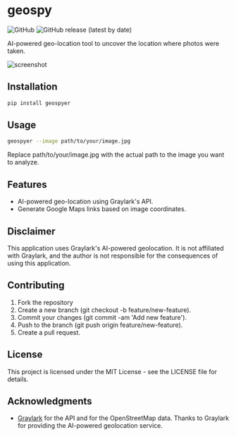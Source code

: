 # geospy

![GitHub](https://img.shields.io/github/license/atiilla/geospy)
![GitHub release (latest by date)](https://img.shields.io/github/v/release/atiilla/geospy)

AI-powered geo-location tool to uncover the location where photos were taken.

![screenshot](screenshot.PNG)

## Installation

```bash
pip install geospyer
```

## Usage

```bash
geospyer --image path/to/your/image.jpg
```

Replace path/to/your/image.jpg with the actual path to the image you want to analyze.

## Features

- AI-powered geo-location using Graylark's API.
- Generate Google Maps links based on image coordinates.

## Disclaimer

This application uses Graylark's AI-powered geolocation. It is not affiliated with Graylark, and the author is not responsible for the consequences of using this application.

## Contributing

1. Fork the repository
2. Create a new branch (git checkout -b feature/new-feature).
3. Commit your changes (git commit -am 'Add new feature').
4. Push to the branch (git push origin feature/new-feature).
5. Create a pull request.

## License

This project is licensed under the MIT License - see the LICENSE file for details.

## Acknowledgments

- [Graylark](https://graylark.io/) for the API and for the OpenStreetMap data.
  Thanks to Graylark for providing the AI-powered geolocation service.
